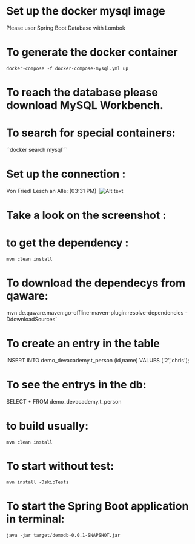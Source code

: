 # Set up the docker mysql image

Please user Spring Boot Database with Lombok

# To generate  the docker container
    docker-compose -f docker-compose-mysql.yml up
    
# To reach the database please download MySQL Workbench.

# To search for special containers:

``docker search mysql```

# Set up the connection :

Von Friedl Lesch an Alle: (03:31 PM)
 ![Alt text](/Connection_Settings.png?raw=true "Optional Title") 

# Take a look on the screenshot :

# to get the dependency :

`mvn clean install`

# To download the dependecys from qaware:

mvn de.qaware.maven:go-offline-maven-plugin:resolve-dependencies -DdownloadSources`

# To create an entry in the table

INSERT INTO demo_devacademy.t_person (id,name)
VALUES ('2','chris');

# To see the entrys in the db:

SELECT * FROM demo_devacademy.t_person 

# to build usually:

`mvn clean install`

# To start without test:

`mvn install -DskipTests`

# To start the Spring Boot application in  terminal:

`java -jar target/demodb-0.0.1-SNAPSHOT.jar` 







